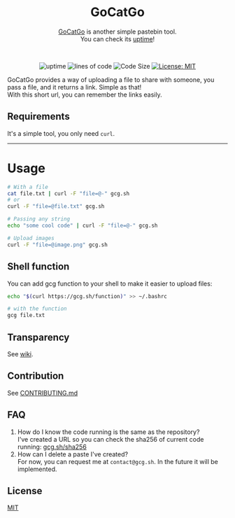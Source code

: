 <div align="center">

<h1> GoCatGo </h1>

[GoCatGo](https://gcg.sh/) is another simple pastebin tool.<br>
You can check its [uptime](https://status.gcg.sh/)! <br>

<br>


![uptime](https://status.gcg.sh/api/badge/12/uptime) ![lines of code](https://sloc.xyz/github/vaaleyard/gocatgo) ![Code Size](https://img.shields.io/github/languages/code-size/vaaleyard/gocatgo) [![License: MIT](https://img.shields.io/badge/License-MIT-blue.svg)](./LICENSE)

</div> 

GoCatGo provides a way of uploading a file to share with someone, you pass a file, and it returns a link. Simple as that!  
With this short url, you can remember the links easily.

## Requirements
It's a simple tool, you only need `curl`.

---

# Usage
```bash
# With a file
cat file.txt | curl -F "file=@-" gcg.sh
# or
curl -F "file=@file.txt" gcg.sh
```

```bash
# Passing any string
echo "some cool code" | curl -F "file=@-" gcg.sh
```

```bash
# Upload images
curl -F "file=@image.png" gcg.sh
```


## Shell function
You can add gcg function to your shell to make it easier to upload files:
```bash
echo "$(curl https://gcg.sh/function)" >> ~/.bashrc
```

```bash
# with the function
gcg file.txt
```

## Transparency
See [wiki](https://github.com/vaaleyard/gocatgo/wiki).

## Contribution
See [CONTRIBUTING.md](./CONTRIBUTING.md)

## FAQ
1. How do I know the code running is the same as the repository?  
   I've created a URL so you can check the sha256 of current code running: [gcg.sh/sha256](https://gcg.sh/sha256)  
2. How can I delete a paste I've created?  
   For now, you can request me at `contact@gcg.sh`. In the future it will be implemented.

## License
[MIT](./LICENSE)
